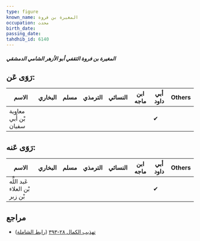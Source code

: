 ```yaml
---
type: figure
known_name: المغيرة بن فروة
occupation: محدث
birth_date:
passing_date:
tahdhib_id: 6140
---
```

##### المغيرة بن فروة الثقفي أبو الأزهر الشامي الدمشقي

## رَوَى عَن:
| الاسم                 | البخاري | مسلم | الترمذي | النسائي | ابن ماجه | أبي داود | Others |
| --------------------- | ------- | ---- | ------- | ------- | -------- | -------- | ------ |
| معاوية بْن أَبي سفيان |         |      |         |         |          | ✔        |        |
## رَوَى عَنه:
| الاسم                          | البخاري | مسلم | الترمذي | النسائي | ابن ماجه | أبي داود | Others |
| ------------------------------ | ------- | ---- | ------- | ------- | -------- | -------- | ------ |
| عَبد اللَّه بْن العلاء بْن زبر |         |      |         |         |          | ✔        |        |
## مراجع
- [تهذيب الكمال ٢٨-٣٩٣](obsidian://open?vault=Tahdhib-al-Kamal&file=Figures/٦١٤٠-المغيرة%20بن%20فروة%20الثقفي%20أبو%20الأزهر%20الشامي%20الدمشقي) ([رابط الشاملة](https://shamela.ws/book/3722/15368))